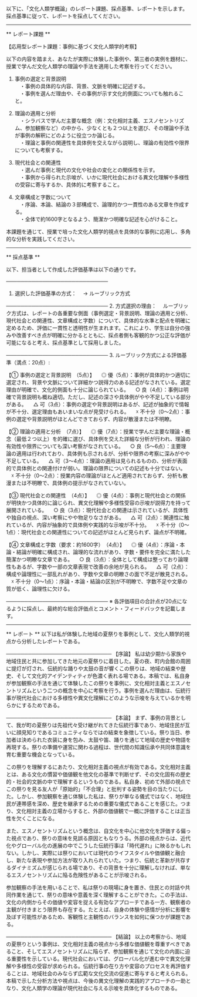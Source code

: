以下に、「文化人類学概論」のレポート課題、採点基準、レポートを示します。採点基準に従って、レポートを採点してください。

---------------------------------------
** レポート課題 **

【応用型レポート課題：事例に基づく文化人類学的考察】

以下の内容を踏まえ、あなたが実際に体験した事例や、第三者の実例を題材に、授業で学んだ文化人類学の理論や手法を適用した考察を行ってください。

1. 事例の選定と背景説明  
　・事例の具体的な内容、背景、文脈を明確に記述する。  
　・事例を選んだ理由や、その事例が示す文化的側面についても触れること。

2. 理論の適用と分析  
　・シラバスで学んだ主要な概念（例：文化相対主義、エスノセントリズム、参加観察など）の中から、少なくとも２つ以上を選び、その理論や手法が事例の解釈にどのように役立つか論じる。  
　・理論と事例の関連性を具体例を交えながら説明し、理論の有効性や限界についても考察する。

3. 現代社会との関連性  
　・選んだ事例と現代の文化や社会の変化との関係性を示す。  
　・事例から得られた示唆が、いかに現代社会における異文化理解や多様性の受容に寄与するか、具体的に考察すること。

4. 文章構成と字数について  
　・序論、本論、結論の３部構成で、論理的かつ一貫性のある文章を作成する。  
　・全体で約1600字となるよう、簡潔かつ明確な記述を心がけること。

本課題を通じて、授業で培った文化人類学的視点を具体的な事例に応用し、多角的な分析を実践してください。

---------------------------------------
** 採点基準 **

以下、担当者として作成した評価基準は以下の通りです。

────────────────────────────
1. 選択した評価基準の方式：
　→ ルーブリック方式

────────────────────────────
2. 方式選択の理由：
　ルーブリック方式は、レポートの各重要な側面（事例選定・背景説明、理論の適用と分析、現代社会との関連性、文章構成と字数）について、具体的な水準と配点を明確に定めるため、評価に一貫性と透明性が生まれます。これにより、学生は自分の強みや改善すべき点が明確に分かるとともに、採点者側も客観的かつ公正な評価が可能になると考え、採点基準として採用しました。

────────────────────────────
3. ルーブリック方式による評価基準（満点：20点）:

【① 事例の選定と背景説明　（5点）】
　◎ 優（5点）：事例が具体的かつ適切に選定され、背景や文脈について詳細かつ説得力のある記述がなされている。選定理由が明確で、文化的側面も十分に論じられている。
　○ 良（4点）：事例は明確で背景説明も概ね適切。ただし、記述の深さや具体例がやや不足している部分がある。
　△ 可（3点）：事例の選定や背景説明はあるが、記述が抽象的で情報が不十分、選定理由もあいまいな点が見受けられる。
　☓ 不十分（0～2点）：事例の選定や背景説明がほとんどできておらず、内容が散漫または不明瞭。

【② 理論の適用と分析　（7点）】
　◎ 優（7点）：授業で学んだ主要な理論・概念（最低２つ以上）を的確に選び、具体例を交えた詳細な分析が行われ、理論の有効性や限界についても深い考察がなされている。
　○ 良（5～6点）：主要理論の適用は行われており、具体例も示されるが、分析や限界の考察に深みがやや不足している。
　△ 可（3～4点）：理論の適用は見られるものの、分析が表面的で具体例との関連付けが弱い。理論の限界についての記述も十分ではない。
　☓ 不十分（0～2点）：授業内容の理論がほとんど適用されておらず、分析も散漫または不明瞭で、具体例の提示がなされていない。

【③ 現代社会との関連性　（4点）】
　◎ 優（4点）：事例と現代社会との関係が明快かつ具体的に論じられ、異文化理解や多様性受容の示唆が説得力を持って展開されている。
　○ 良（3点）：現代社会との関連は示されているが、具体性や独自の視点、深い考察にやや物足りなさがある。
　△ 可（2点）：関連性に触れているが、内容が抽象的で具体例や実践的な示唆が不十分。
　☓ 不十分（0～1点）：現代社会との関連性についての記述がほとんど見られず、論点が不明確。

【④ 文章構成と字数（要求：約1600字）　（4点）】
　◎ 優（4点）：序論・本論・結論が明確に構成され、論理的な流れがあり、字数・要件を完全に満たした簡潔かつ明瞭な文章である。
　○ 良（3点）：全体として構成は整っており論理性もあるが、字数や一部の文章表現で改善の余地が見られる。
　△ 可（2点）：構成や論理性に一部乱れがあり、字数や文章の明瞭さの面で不足が散見される。
　☓ 不十分（0～1点）：序論・本論・結論の区別が不明瞭で、字数不足や文章の質が低く、論理性に欠ける。

────────────────────────────
※ 各評価項目の合計点が20点になるように採点し、最終的な総合評価点とコメント・フィードバックを記載します。

---------------------------------------
** レポート **
以下は私が体験した地域の夏祭りを事例として、文化人類学的視点から分析したレポートである。

─────────────────────────────
【序論】
私は幼少期から家族や地域住民と共に参加してきた地元の夏祭りに着目した。夏の夜、町内会館の周囲に提灯が灯され、伝統的な踊りや太鼓の音が響くこの祭りは、地域の結束や歴史、そして文化的アイデンティティが色濃く表れる場である。本稿では、私自身が参加観察の手法を通じて体験したこの祭りを事例に、文化相対主義とエスノセントリズムという二つの概念を中心に考察を行う。事例を選んだ理由は、伝統行事が現代社会における多様性や異文化理解にどのような示唆を与えているかを明らかにするためである。

─────────────────────────────
【本論】
まず、事例の背景として、我が町の夏祭りは先祖代々受け継がれてきた伝統行事であり、地域住民が互いに顔見知りであるコミュニティならではの結束を象徴している。祭り当日、参加者は決められた衣装に身を包み、太鼓や笛、踊りを通じて地域の歴史や物語を再現する。祭りの準備や運営に関わる過程は、世代間の知識伝承や共同体意識を育む重要な機会となっている。

この祭りを理解するにあたり、文化相対主義の視点が有効である。文化相対主義とは、ある文化の慣習や価値観を他文化の基準で判断せず、その文化固有の歴史的・社会的文脈の中で理解するというものである。私自身、初めて外部の視点でこの祭りを見る友人が「原始的」「不合理」と批判する姿勢を目の当たりにした。しかし、参加観察を通じ体験した私は、祭りが単なる儀式ではなく、地域住民が連帯感を深め、歴史を継承するための重要な儀式であることを感じた。つまり、文化相対主義の立場からすると、外部の価値観で一概に評価することは正当性を欠くことになる。

また、エスノセントリズムという概念は、自文化を中心に他文化を評価する偏った視点であり、祭りの意味を見誤る原因ともなりうる。外部の視点からは、近代化やグローバル化の進展の中でこうした伝統行事は「時代遅れ」に映るかもしれない。しかし、実際には祭りにおいては現代のライフスタイルや価値観と融合し、新たな表現や参加方法が取り入れられていた。つまり、伝統と革新が共存するダイナミズムが感じられる場であり、その背景を十分に理解しなければ、単なるエスノセントリズムに陥る危険性があることが示唆される。

参加観察の手法を用いることで、私は祭りの現場に身を置き、住民との対話や共同作業を通じて、祭りの意味や意義を深く理解することができた。この手法は、文化の内側からその価値や変容を捉える有効なアプローチである一方、観察者の主観が付きまとう限界も存在する。たとえば、自身の体験や感情が分析に影響を及ぼす可能性があるため、客観性と主観性のバランスを如何に保つかが課題である。

─────────────────────────────
【結論】
以上の考察から、地域の夏祭りという事例は、文化相対主義の視点から多様な価値観を尊重すべきであること、そしてエスノセントリズムに陥らず、参加観察を通じて文化の内面に迫る重要性を示している。現代社会においては、グローバル化が進む中で異文化理解や多様性の受容が求められる。伝統行事の在り方や変容のプロセスを再評価することは、地域社会のみならず広範な文化交流の促進に寄与すると考えられる。本稿で示した分析方法や視点は、今後の異文化理解の実践的アプローチの一助となり、文化人類学の理論が現代社会に与える示唆を具体化するものである。

